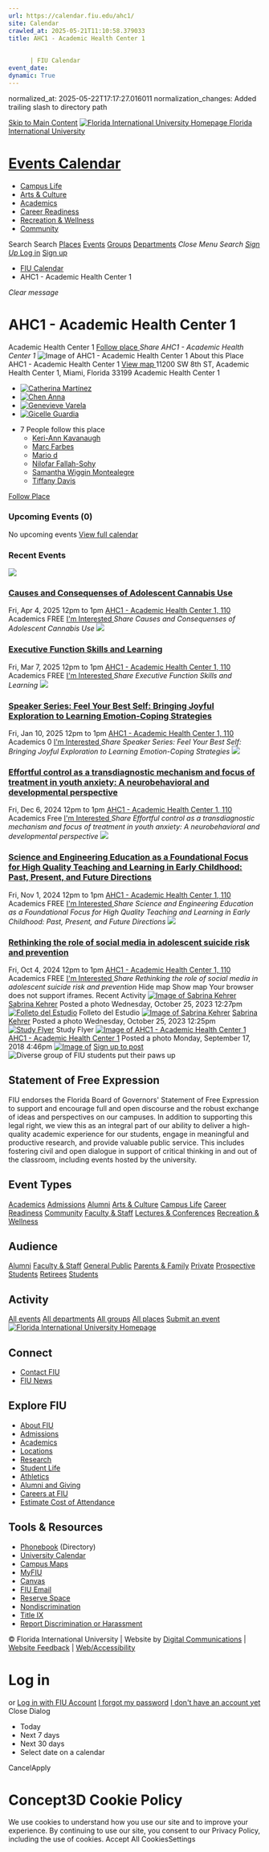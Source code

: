 ```yaml
---
url: https://calendar.fiu.edu/ahc1/
site: Calendar
crawled_at: 2025-05-21T11:10:58.379033
title: AHC1 - Academic Health Center 1
    
    
      | FIU Calendar
event_date: 
dynamic: True
---
```

normalized_at: 2025-05-22T17:17:27.016011
normalization_changes: Added trailing slash to directory path

[Skip to Main Content](https://calendar.fiu.edu/ahc1#main-content)
[![Florida International University Homepage](https://digicdn.fiu.edu/core/_assets/images/logo-top.png) Florida International University](https://www.fiu.edu)
# [Events Calendar ](https://calendar.fiu.edu/)
  * [Campus Life](https://calendar.fiu.edu/calendar?event_types%5B%5D=127595)
  * [Arts & Culture](https://calendar.fiu.edu/calendar?event_types%5B%5D=127590)
  * [Academics](https://calendar.fiu.edu/calendar?event_types%5B%5D=127582)
  * [Career Readiness](https://calendar.fiu.edu/calendar?event_types%5B%5D=127584)
  * [Recreation & Wellness](https://calendar.fiu.edu/calendar?event_types%5B%5D=127603)
  * [Community](https://calendar.fiu.edu/calendar?event_types%5B%5D=127601)


Search Search
[Places](https://calendar.fiu.edu/search/places) [Events](https://calendar.fiu.edu/calendar) [Groups](https://calendar.fiu.edu/search/groups) [Departments](https://calendar.fiu.edu/search/departments)
_Close Menu_
_Search_ [ _Sign Up_ ](https://calendar.fiu.edu/signup?school_id=234)
[Log in](https://calendar.fiu.edu/auth/shib_login?previous_url=https%3A%2F%2Fcalendar.fiu.edu%2Fahc1) [Sign up](https://calendar.fiu.edu/signup?school_id=234)
  * [FIU Calendar](https://calendar.fiu.edu/)
  * AHC1 - Academic Health Center 1


_Clear message_
# AHC1 - Academic Health Center 1
Academic Health Center 1
[ Follow place ](https://calendar.fiu.edu/ahc1/add_friend "Add AHC1 - Academic Health Center 1 to My Places")
_Share AHC1 - Academic Health Center 1_
![Image of AHC1 - Academic Health Center 1](https://localist-images.azureedge.net/photos/728800/card/66a2c3dac1e6a8bddfbd7a272b589beb7faa7793.jpg)
About this Place
AHC1 - Academic Health Center 1 [View map ](https://calendar.fiu.edu/ahc1#about_map)
11200 SW 8th ST, Academic Health Center 1, Miami, Florida 33199
Academic Health Center 1
  * [![Catherina Martínez](https://localist-images.azureedge.net/photos/809769/small/af231c9eaeb2645425822036d744d4078fab2900.jpg)](https://calendar.fiu.edu/ccmartinez0017_255)
  * [![Chen Anna](https://localist-images.azureedge.net/photos/31645455294298/small/01b55491a87940b09fe0c813bf7f6b0bf2bbc666.jpg)](https://calendar.fiu.edu/jyy207_803)
  * [![Genevieve Varela](https://localist-images.azureedge.net/photos/31387024271091/small/32eca0d79161385d15c6abe2fe2bb63be0e650b3.jpg)](https://calendar.fiu.edu/genevieve_es_280)
  * [![Gicelle Guardia](https://localist-images.azureedge.net/photos/31345760800632/small/ff53e5dc3a7988b9412b7c4b4a0065b9de03dd73.jpg)](https://calendar.fiu.edu/gicelleg_316)


+ 7 People follow this place 
  * [Keri-Ann Kavanaugh](https://calendar.fiu.edu/annieohmolly_396)
  * [Marc Farbes](https://calendar.fiu.edu/mfarb006_411)
  * [Mario d](https://calendar.fiu.edu/mrdurondpc_811)
  * [Nilofar Fallah-Sohy](https://calendar.fiu.edu/nfall009_237)
  * [Samantha Wiggin Montealegre](https://calendar.fiu.edu/samantha0116_747)
  * [Tiffany Davis](https://calendar.fiu.edu/tdavi149_868)


[ Follow Place ](https://calendar.fiu.edu/ahc1/add_friend "Add to My Places")
### Upcoming Events (0)
No upcoming events
[View full calendar](https://calendar.fiu.edu/ahc1/calendar)
### Recent Events
[ ![](https://localist-images.azureedge.net/photos/49170172659891/card/e5ccfbafe5e50e50c6451492df74c477fad4502b.jpg) ](https://calendar.fiu.edu/event/causes-and-consequenses-of-adolescent-cannabis-use)
### [Causes and Consequenses of Adolescent Cannabis Use](https://calendar.fiu.edu/event/causes-and-consequenses-of-adolescent-cannabis-use)
Fri, Apr 4, 2025 12pm to 1pm 
[ AHC1 - Academic Health Center 1, 110](https://calendar.fiu.edu/ahc1)
Academics
FREE
[ I'm Interested ](https://calendar.fiu.edu/event/49170172577958/confirm?instance_id=49170172578983&return=https%3A%2F%2Fcalendar.fiu.edu%2Fahc1)
_Share Causes and Consequenses of Adolescent Cannabis Use_
[ ![](https://localist-images.azureedge.net/photos/49030717305814/card/497b9562ff5465d77486668251188c200131b3b9.jpg) ](https://calendar.fiu.edu/event/speaker-series-executive-function-skills-and-learning)
### [Executive Function Skills and Learning](https://calendar.fiu.edu/event/speaker-series-executive-function-skills-and-learning)
Fri, Mar 7, 2025 12pm to 1pm 
[ AHC1 - Academic Health Center 1, 110](https://calendar.fiu.edu/ahc1)
Academics
FREE
[ I'm Interested ](https://calendar.fiu.edu/event/48923463396164/confirm?instance_id=48923463397189&return=https%3A%2F%2Fcalendar.fiu.edu%2Fahc1)
_Share Executive Function Skills and Learning_
[ ![](https://localist-images.azureedge.net/photos/728800/card/66a2c3dac1e6a8bddfbd7a272b589beb7faa7793.jpg) ](https://calendar.fiu.edu/event/speaker-series-feel-your-best-self-bringing-joyful-exploration-to-learning-emotion-coping-strategies)
### [Speaker Series: Feel Your Best Self: Bringing Joyful Exploration to Learning Emotion-Coping Strategies](https://calendar.fiu.edu/event/speaker-series-feel-your-best-self-bringing-joyful-exploration-to-learning-emotion-coping-strategies)
Fri, Jan 10, 2025 12pm to 1pm 
[ AHC1 - Academic Health Center 1, 110](https://calendar.fiu.edu/ahc1)
Academics
0
[ I'm Interested ](https://calendar.fiu.edu/event/48535660197672/confirm?instance_id=48535660198697&return=https%3A%2F%2Fcalendar.fiu.edu%2Fahc1)
_Share Speaker Series: Feel Your Best Self: Bringing Joyful Exploration to Learning Emotion-Coping Strategies_
[ ![](https://localist-images.azureedge.net/photos/48099958420421/card/bd9c4cd30b7868b3dfdc6ab5f826ae7c5acc2d06.jpg) ](https://calendar.fiu.edu/event/effortful-control-as-a-transdiagnostic-mechanism-and-focus-of-treatment-in-youth-anxiety-a-neurobehavioral-and-developmental-perspective)
### [Effortful control as a transdiagnostic mechanism and focus of treatment in youth anxiety: ﻿A neurobehavioral and developmental perspective ](https://calendar.fiu.edu/event/effortful-control-as-a-transdiagnostic-mechanism-and-focus-of-treatment-in-youth-anxiety-a-neurobehavioral-and-developmental-perspective)
Fri, Dec 6, 2024 12pm to 1pm 
[ AHC1 - Academic Health Center 1, 110](https://calendar.fiu.edu/ahc1)
Academics
Free
[ I'm Interested ](https://calendar.fiu.edu/event/48099782461059/confirm?instance_id=48099782463108&return=https%3A%2F%2Fcalendar.fiu.edu%2Fahc1)
_Share Effortful control as a transdiagnostic mechanism and focus of treatment in youth anxiety: ﻿A neurobehavioral and developmental perspective_
[ ![](https://localist-images.azureedge.net/photos/47808926637641/card/8f652d6a304a8c8fa2f5cb2548bda20d0d800ad9.jpg) ](https://calendar.fiu.edu/event/science-and-engineering-education-as-a-foundational-focus-for-high-quality-teaching-and-learning-in-early-childhood-past-present-and-future-directions)
### [Science and Engineering Education as a Foundational Focus for High Quality Teaching and Learning in Early Childhood: Past, Present, and Future Directions](https://calendar.fiu.edu/event/science-and-engineering-education-as-a-foundational-focus-for-high-quality-teaching-and-learning-in-early-childhood-past-present-and-future-directions)
Fri, Nov 1, 2024 12pm to 1pm 
[ AHC1 - Academic Health Center 1, 110](https://calendar.fiu.edu/ahc1)
Academics
FREE
[ I'm Interested ](https://calendar.fiu.edu/event/47808926553663/confirm?instance_id=47808926555712&return=https%3A%2F%2Fcalendar.fiu.edu%2Fahc1)
_Share Science and Engineering Education as a Foundational Focus for High Quality Teaching and Learning in Early Childhood: Past, Present, and Future Directions_
[ ![](https://localist-images.azureedge.net/photos/47534410753725/card/1e4a102cfd4478f59b2c752da48f4b4727a20334.jpg) ](https://calendar.fiu.edu/event/rethinking-the-role-of-social-media-in-adolescent-suicide-risk-and-prevention)
### [Rethinking the role of social media in adolescent suicide risk and prevention](https://calendar.fiu.edu/event/rethinking-the-role-of-social-media-in-adolescent-suicide-risk-and-prevention)
Fri, Oct 4, 2024 12pm to 1pm 
[ AHC1 - Academic Health Center 1, 110](https://calendar.fiu.edu/ahc1)
Academics
FREE
[ I'm Interested ](https://calendar.fiu.edu/event/47533923847087/confirm?instance_id=47533923848112&return=https%3A%2F%2Fcalendar.fiu.edu%2Fahc1)
_Share Rethinking the role of social media in adolescent suicide risk and prevention_
Hide map Show map
Your browser does not support iframes.
Recent Activity
[![Image of Sabrina Kehrer](https://localist-images.azureedge.net/photos/664326/medium/7eb1b843932ccca9c16245cc99f64d88370c9c69.jpg)](https://calendar.fiu.edu/skehrer_38)
[Sabrina Kehrer](https://calendar.fiu.edu/skehrer_38)
Posted a photo 
Wednesday, October 25, 2023 12:27pm
[![Folleto del Estudio](https://localist-images.azureedge.net/photos/44641000061888/medium/0ce0f4cfc6f58ae8831a7c79d9ac93ab642dee91.jpg)](https://calendar.fiu.edu/skehrer_38/photo/44641000061888)
Folleto del Estudio
[![Image of Sabrina Kehrer](https://localist-images.azureedge.net/photos/664326/medium/7eb1b843932ccca9c16245cc99f64d88370c9c69.jpg)](https://calendar.fiu.edu/skehrer_38)
[Sabrina Kehrer](https://calendar.fiu.edu/skehrer_38)
Posted a photo 
Wednesday, October 25, 2023 12:25pm
[![Study Flyer](https://localist-images.azureedge.net/photos/44640983138840/medium/f0321065946be68fecb7912f49c1a2306e5554cb.jpg)](https://calendar.fiu.edu/skehrer_38/photo/44640983138840)
Study Flyer
[![Image of AHC1 - Academic Health Center 1](https://localist-images.azureedge.net/photos/728800/medium/66a2c3dac1e6a8bddfbd7a272b589beb7faa7793.jpg)](https://calendar.fiu.edu/ahc1)
[AHC1 - Academic Health Center 1](https://calendar.fiu.edu/ahc1)
Posted a photo 
Monday, September 17, 2018 4:46pm
[![Image of ](https://localist-images.azureedge.net/photos/728800/medium/66a2c3dac1e6a8bddfbd7a272b589beb7faa7793.jpg)](https://calendar.fiu.edu/ahc1/photo/728800)
[Sign up to post](https://calendar.fiu.edu/auth/shib_login?previous_url=https%3A%2F%2Fcalendar.fiu.edu%2Fahc1)
![Diverse group of FIU students put their paws up](https://www.fiu.edu/_assets/images/thumbnail-students-paw.jpg)
## Statement of Free Expression
FIU endorses the Florida Board of Governors' Statement of Free Expression to support and encourage full and open discourse and the robust exchange of ideas and perspectives on our campuses. In addition to supporting this legal right, we view this as an integral part of our ability to deliver a high-quality academic experience for our students, engage in meaningful and productive research, and provide valuable public service. This includes fostering civil and open dialogue in support of critical thinking in and out of the classroom, including events hosted by the university.
## Event Types
[Academics](https://calendar.fiu.edu/calendar?event_types%5B%5D=127582)
[Admissions](https://calendar.fiu.edu/calendar?event_types%5B%5D=127583)
[Alumni](https://calendar.fiu.edu/calendar?event_types%5B%5D=127589)
[Arts & Culture](https://calendar.fiu.edu/calendar?event_types%5B%5D=127590)
[Campus Life](https://calendar.fiu.edu/calendar?event_types%5B%5D=127595)
[Career Readiness](https://calendar.fiu.edu/calendar?event_types%5B%5D=127584)
[Community](https://calendar.fiu.edu/calendar?event_types%5B%5D=127601)
[Faculty & Staff](https://calendar.fiu.edu/calendar?event_types%5B%5D=127602)
[Lectures & Conferences](https://calendar.fiu.edu/calendar?event_types%5B%5D=127587)
[Recreation & Wellness](https://calendar.fiu.edu/calendar?event_types%5B%5D=127603)
## Audience
[Alumni](https://calendar.fiu.edu/calendar?event_types%5B%5D=121721)
[Faculty & Staff](https://calendar.fiu.edu/calendar?event_types%5B%5D=121720)
[General Public](https://calendar.fiu.edu/calendar?event_types%5B%5D=121722)
[Parents & Family](https://calendar.fiu.edu/calendar?event_types%5B%5D=36918157286658)
[Private](https://calendar.fiu.edu/calendar?event_types%5B%5D=129753)
[Prospective Students](https://calendar.fiu.edu/calendar?event_types%5B%5D=121723)
[Retirees](https://calendar.fiu.edu/calendar?event_types%5B%5D=37290279036119)
[Students](https://calendar.fiu.edu/calendar?event_types%5B%5D=121719)
## Activity
[All events](https://calendar.fiu.edu/ahc1/calendar)
[All departments](https://calendar.fiu.edu/search/departments)
[All groups](https://calendar.fiu.edu/browse/groups)
[All places](https://calendar.fiu.edu/browse/places)
[Submit an event](https://calendar.fiu.edu/admin/events/new/basic-information)
[ ![Florida International University Homepage](https://digicdn.fiu.edu/core/_assets/images/footer-logo.svg) ](https://www.fiu.edu/)
## Connect
  * [Contact FIU](https://www.fiu.edu/about/contact-us/index.html)
  * [FIU News](https://news.fiu.edu/)


## Explore FIU
  * [About FIU](https://www.fiu.edu/about/index.html)
  * [Admissions](https://www.fiu.edu/admissions/index.html)
  * [Academics](https://www.fiu.edu/academics/index.html)
  * [Locations](https://www.fiu.edu/locations/index.html)
  * [Research](https://www.fiu.edu/research/index.html)
  * [Student Life](https://www.fiu.edu/student-life/index.html)
  * [Athletics](https://www.fiu.edu/athletics/index.html)
  * [Alumni and Giving](https://www.fiu.edu/alumni-and-giving/index.html)
  * [Careers at FIU](https://hr.fiu.edu/careers/)
  * [Estimate Cost of Attendance](https://onestop.fiu.edu/finances/estimate-your-costs/)


## Tools & Resources
  * [Phonebook](https://phonebook.fiu.edu) (Directory)
  * [University Calendar](https://calendar.fiu.edu/)
  * [Campus Maps](https://campusmaps.fiu.edu/)
  * [MyFIU](https://my.fiu.edu/)
  * [Canvas](https://canvas.fiu.edu)
  * [FIU Email](http://mail.fiu.edu/)
  * [Reserve Space](https://reservespace.fiu.edu/make-reservation/)
  * [Nondiscrimination](https://ace.fiu.edu/civil-rights-and-accessibility/harassment-and-discrimination/)
  * [Title IX](https://ace.fiu.edu/title-ix/)
  * [Report Discrimination or Harassment](https://report.fiu.edu/)


© Florida International University  | Website by [Digital Communications](https://stratcomm.fiu.edu/digital-print/websites/) | [Website Feedback](https://webforms.fiu.edu/view.php?id=370774&element_5=https://calendar.fiu.edu/https://calendar.fiu.edu/) | [Web/Accessibility](https://accessibility.fiu.edu/)
# Log in
or
[Log in with FIU Account](https://calendar.fiu.edu/auth/shib_login?previous_url=https%3A%2F%2Fcalendar.fiu.edu%2Fahc1)
[I forgot my password](https://calendar.fiu.edu/auth/forgot) [I don't have an account yet](https://calendar.fiu.edu/signup?school_id=234)
Close Dialog
  * Today
  * Next 7 days
  * Next 30 days
  * Select date on a calendar


CancelApply
# Concept3D Cookie Policy
We use cookies to understand how you use our site and to improve your experience. By continuing to use our site, you consent to our Privacy Policy, including the use of cookies. 
Accept All CookiesSettings
